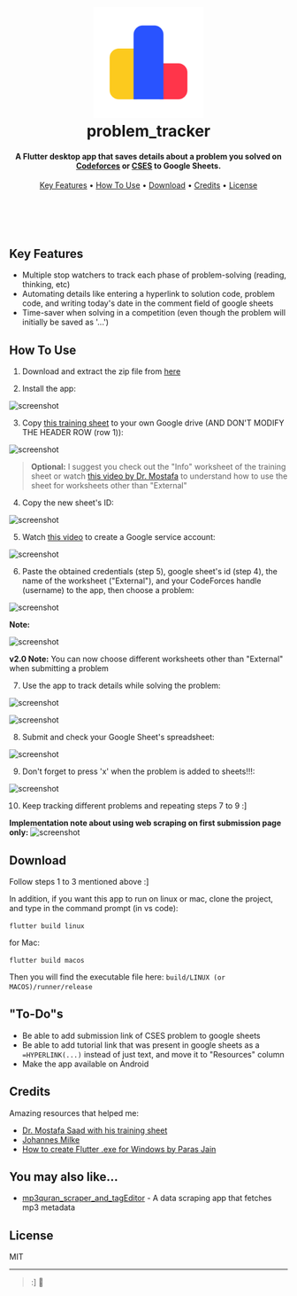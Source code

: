 
<h1 align="center">
  <br>
<img src="https://github.com/OdyAsh/cf_time_tracker/blob/main/appScreenshots/cf_logo.png" alt="cf_icon" width="200">
  <br>
  problem_tracker
  <br>


<h4 align="center">A Flutter desktop app that saves details about a problem you solved on <a href="https://codeforces.com/" target="_blank">Codeforces</a> or <a href="https://cses.fi/problemset/" target="_blank">CSES</a> to Google Sheets.</h4>

<p align="center">
  <a href="#key-features">Key Features</a> •
  <a href="#how-to-use">How To Use</a> •
  <a href="#download">Download</a> •
  <a href="#credits">Credits</a> •
  <a href="#license">License</a>
</p>

<h1 align="center">
<img src="https://github.com/OdyAsh/cf_time_tracker/blob/main/appScreenshots/8%20checking-google-sheets.gif" alt=""app_demo" width="600">
</h1>

## Key Features

* Multiple stop watchers to track each phase of problem-solving (reading, thinking, etc)
* Automating details like entering a hyperlink to solution code, problem code, and writing today's date in the comment field of google sheets
* Time-saver when solving in a competition (even though the problem will initially be saved as '...')

## How To Use

1. Download and extract the zip file from [here](https://github.com/OdyAsh/problem_tracker/blob/main/installers/cf_tracker_installer.zip)

2. Install the app:

![screenshot](https://github.com/OdyAsh/problem_tracker/blob/main/appScreenshots/0%20installing.gif)

3. Copy [this training sheet](https://docs.google.com/spreadsheets/d/1waZ8nH1GRXRbM2gXym5W1AGQ0bB73PWXhOi7-ijxCnc/edit?usp=sharing) to your own Google drive (AND DON'T MODIFY THE HEADER ROW (row 1)):

![screenshot](https://github.com/OdyAsh/problem_tracker/blob/main/appScreenshots/1%20copying-training-sheet.gif)


> **Optional:**
> I suggest you check out the "Info" worksheet of the training sheet or watch [this video by Dr. Mostafa](https://www.youtube.com/watch?v=c3lmvYBxgwE) to understand how to use the sheet for worksheets other than "External"

4. Copy the new sheet's ID:

![screenshot](https://github.com/OdyAsh/problem_tracker/blob/main/appScreenshots/2%20copy-sheet-id.png)

5. Watch [this video](https://youtu.be/3UJ6RnWTGIY?t=82) to create a Google service account:

![screenshot](https://github.com/OdyAsh/problem_tracker/blob/main/appScreenshots/3%20see%20video.png)

6. Paste the obtained credentials (step 5), google sheet's id (step 4), the name of the worksheet ("External"), and your CodeForces handle (username) to the app, then choose a problem:

![screenshot](https://github.com/OdyAsh/problem_tracker/blob/main/appScreenshots/4%20paste-info-to-app.gif)

**Note:**

![screenshot](https://github.com/OdyAsh/problem_tracker/blob/main/appScreenshots/5%20info-storage-location.png)

**v2.0 Note:**
You can now choose different worksheets other than "External" when submitting a problem

7. Use the app to track details while solving the problem:

![screenshot](https://github.com/OdyAsh/problem_tracker/blob/main/appScreenshots/6%20app-timers.gif)


![screenshot](https://github.com/OdyAsh/problem_tracker/blob/main/appScreenshots/7%20app-filling-info.gif)

8. Submit and check your Google Sheet's spreadsheet:

![screenshot](https://github.com/OdyAsh/problem_tracker/blob/main/appScreenshots/8%20checking-google-sheets.gif)

9. Don't forget to press 'x' when the problem is added to sheets!!!:

![screenshot](https://github.com/OdyAsh/problem_tracker/blob/main/appScreenshots/9%20press-x-when-finished.gif)

10. Keep tracking different problems and repeating steps 7 to 9 :]

**Implementation note about using web scraping on first submission page only:**
![screenshot](https://github.com/OdyAsh/problem_tracker/blob/main/appScreenshots/10%20note-about-saving-from-submissions.png)

## Download

Follow steps 1 to 3 mentioned above :]

In addition, if you want this app to run on linux or mac, clone the project, and type in the command prompt (in vs code):

``` flutter build linux ```

for Mac:

``` flutter build macos ```

Then you will find the executable file here: ```build/LINUX (or MACOS)/runner/release```

## "To-Do"s
* Be able to add submission link of CSES problem to google sheets 
* Be able to add tutorial link that was present in google sheets as a `=HYPERLINK(...)` instead of just text, and move it to "Resources" column
* Make the app available on Android

## Credits

Amazing resources that helped me:
- [Dr. Mostafa Saad with his training sheet](https://www.youtube.com/c/ArabicCompetitiveProgramming)
- [Johannes Milke](https://www.youtube.com/c/JohannesMilke)
- [How to create Flutter .exe for Windows by Paras Jain](https://retroportalstudio.medium.com/creating-exe-executable-file-for-flutter-desktop-apps-windows-ea7c338465e)

## You may also like...

- [mp3quran_scraper_and_tagEditor](https://github.com/OdyAsh/mp3quran_scraper_and_tagEditor) - A data scraping app that fetches mp3 metadata

## License

MIT

---

> :] 🙌

